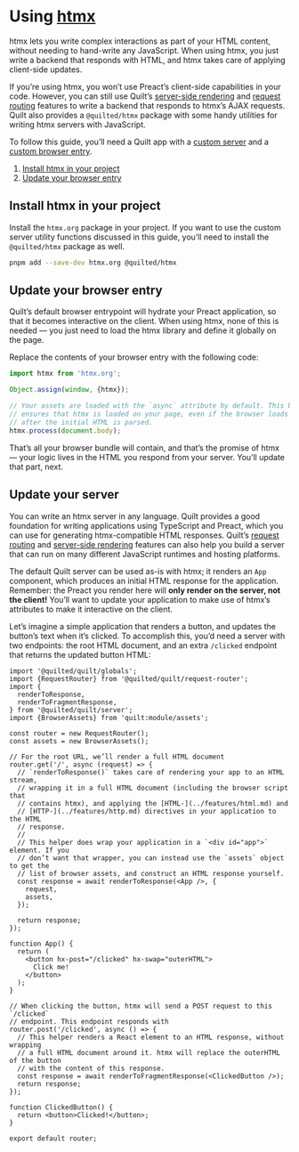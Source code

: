 # Using [htmx](https://htmx.org)

htmx lets you write complex interactions as part of your HTML content, without needing to hand-write any JavaScript. When using htmx, you just write a backend that responds with HTML, and htmx takes care of applying client-side updates.

If you’re using htmx, you won’t use Preact’s client-side capabilities in your code. However, you can still use Quilt’s [server-side rendering](../features/server-rendering.md) and [request routing](../features/request-routing.md) features to write a backend that responds to htmx’s AJAX requests. Quilt also provides a `@quilted/htmx` package with some handy utilities for writing htmx servers with JavaScript.

To follow this guide, you’ll need a Quilt app with a [custom server](../projects/apps/server.md) and a [custom browser entry](../projects/apps/browser.md).

1. [Install htmx in your project](#install-htmx-in-your-project)
2. [Update your browser entry](#update-your-browser-entry)

## Install htmx in your project

Install the `htmx.org` package in your project. If you want to use the custom server utility functions discussed in this guide, you’ll need to install the `@quilted/htmx` package as well.

```bash
pnpm add --save-dev htmx.org @quilted/htmx
```

## Update your browser entry

Quilt’s default browser entrypoint will hydrate your Preact application, so that it becomes interactive on the client. When using htmx, none of this is needed — you just need to load the htmx library and define it globally on the page.

Replace the contents of your browser entry with the following code:

```ts
import htmx from 'htmx.org';

Object.assign(window, {htmx});

// Your assets are loaded with the `async` attribute by default. This bit of code
// ensures that htmx is loaded on your page, even if the browser loads this script
// after the initial HTML is parsed.
htmx.process(document.body);
```

That’s all your browser bundle will contain, and that’s the promise of htmx — your logic lives in the HTML you respond from your server. You’ll update that part, next.

## Update your server

You can write an htmx server in any language. Quilt provides a good foundation for writing applications using TypeScript and Preact, which you can use for generating htmx-compatible HTML responses. Quilt’s [request routing](../features/request-routing.md) and [server-side rendering](../features/server-rendering.md) features can also help you build a server that can run on many different JavaScript runtimes and hosting platforms.

The default Quilt server can be used as-is with htmx; it renders an `App` component, which produces an initial HTML response for the application. Remember: the Preact you render here will **only render on the server, not the client!** You’ll want to update your application to make use of htmx’s attributes to make it interactive on the client.

Let’s imagine a simple application that renders a button, and updates the button’s text when it’s clicked. To accomplish this, you’d need a server with two endpoints: the root HTML document, and an extra `/clicked` endpoint that returns the updated button HTML:

```tsx
import '@quilted/quilt/globals';
import {RequestRouter} from '@quilted/quilt/request-router';
import {
  renderToResponse,
  renderToFragmentResponse,
} from '@quilted/quilt/server';
import {BrowserAssets} from 'quilt:module/assets';

const router = new RequestRouter();
const assets = new BrowserAssets();

// For the root URL, we’ll render a full HTML document
router.get('/', async (request) => {
  // `renderToResponse()` takes care of rendering your app to an HTML stream,
  // wrapping it in a full HTML document (including the browser script that
  // contains htmx), and applying the [HTML-](../features/html.md) and
  // [HTTP-](../features/http.md) directives in your application to the HTML
  // response.
  //
  // This helper does wrap your application in a `<div id="app">` element. If you
  // don’t want that wrapper, you can instead use the `assets` object to get the
  // list of browser assets, and construct an HTML response yourself.
  const response = await renderToResponse(<App />, {
    request,
    assets,
  });

  return response;
});

function App() {
  return (
    <button hx-post="/clicked" hx-swap="outerHTML">
      Click me!
    </button>
  );
}

// When clicking the button, htmx will send a POST request to this `/clicked`
// endpoint. This endpoint responds with
router.post('/clicked', async () => {
  // This helper renders a React element to an HTML response, without wrapping
  // a full HTML document around it. htmx will replace the outerHTML of the button
  // with the content of this response.
  const response = await renderToFragmentResponse(<ClickedButton />);
  return response;
});

function ClickedButton() {
  return <button>Clicked!</button>;
}

export default router;
```
